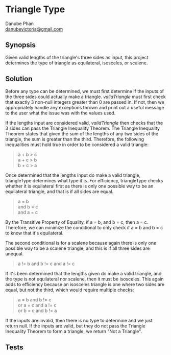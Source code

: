 # Triangle Type
Danube Phan <br>
danubevictoria@gmail.com

## Synopsis
Given valid lengths of the triangle's three sides as input, this project determines the type of triangle as equilateral, isosceles, or scalene. 

## Solution
Before any type can be determined, we must first determine if the inputs of the three sides could actually make a triangle. <i>validTriangle</i> must first check that exactly 3 non-null integers greater than 0 are passed in. If not, then we appropriately handle any exceptions thrown and print out a useful message to the user what the issue was with the values used.

If the lengths input are considered valid, <i>validTriangle</i> then checks that the 3 sides can pass the Triangle Inequality Theorem. The Triangle Inequality Theorem states that given the sum of the lengths of any two sides of the triangle, the sum is greater than the third. Therefore, the following inequalities must hold true in order to be considered a valid triangle:

> a + b > c <br>
> a + c > b <br>
> b + c > a

Once determined that the lengths input do make a valid triangle, triangleType determines what type it is. For efficiency, triangleType checks whether it is equilateral first as there is only one possible way to be an equilateral triangle, and that is if all sides are equal. 

> a = b <br>
> and b = c <br>
> and a = c <br>

By the Transitive Property of Equality, if a = b, and b = c, then a = c. Therefore, we can minimize the conditional to only check if a = b and b = c to know that it's equilateral. 

The second conditional is for a scalene because again there is only one possible way to be a scalene triangle, and this is if all three sides are unequal.

> a != b 
> and b != c 
> and a != c

If it's been determined that the lengths given do make a valid triangle, and the type is not equilateral nor scalene, then it must be isosceles. This again adds to efficiency because an isosceles triangle is one where two sides are equal, but not the third, which would require multiple checks:

> a = b and b != c <br>
> or a = c and a != c <br>
> or b = c and b != a 

If the inputs are invalid, then there is no type to determine and we just return null. If the inputs are valid, but they do not pass the Triangle Inequality Theorem to form a triangle, we return "Not a Triangle".

## Tests